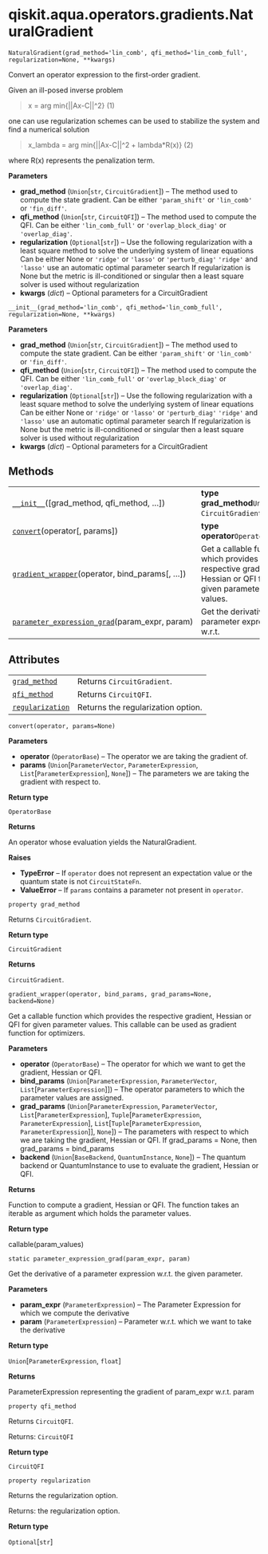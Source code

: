 # qiskit.aqua.operators.gradients.NaturalGradient

<span id="undefined" />

`NaturalGradient(grad_method='lin_comb', qfi_method='lin_comb_full', regularization=None, **kwargs)`

Convert an operator expression to the first-order gradient.

Given an ill-posed inverse problem

> x = arg min\{||Ax-C||^2} (1)

one can use regularization schemes can be used to stabilize the system and find a numerical solution

> x\_lambda = arg min\{||Ax-C||^2 + lambda\*R(x)} (2)

where R(x) represents the penalization term.

**Parameters**

*   **grad\_method** (`Union`\[`str`, `CircuitGradient`]) – The method used to compute the state gradient. Can be either `'param_shift'` or `'lin_comb'` or `'fin_diff'`.
*   **qfi\_method** (`Union`\[`str`, `CircuitQFI`]) – The method used to compute the QFI. Can be either `'lin_comb_full'` or `'overlap_block_diag'` or `'overlap_diag'`.
*   **regularization** (`Optional`\[`str`]) – Use the following regularization with a least square method to solve the underlying system of linear equations Can be either None or `'ridge'` or `'lasso'` or `'perturb_diag'` `'ridge'` and `'lasso'` use an automatic optimal parameter search If regularization is None but the metric is ill-conditioned or singular then a least square solver is used without regularization
*   **kwargs** (*dict*) – Optional parameters for a CircuitGradient

<span id="undefined" />

`__init__(grad_method='lin_comb', qfi_method='lin_comb_full', regularization=None, **kwargs)`

**Parameters**

*   **grad\_method** (`Union`\[`str`, `CircuitGradient`]) – The method used to compute the state gradient. Can be either `'param_shift'` or `'lin_comb'` or `'fin_diff'`.
*   **qfi\_method** (`Union`\[`str`, `CircuitQFI`]) – The method used to compute the QFI. Can be either `'lin_comb_full'` or `'overlap_block_diag'` or `'overlap_diag'`.
*   **regularization** (`Optional`\[`str`]) – Use the following regularization with a least square method to solve the underlying system of linear equations Can be either None or `'ridge'` or `'lasso'` or `'perturb_diag'` `'ridge'` and `'lasso'` use an automatic optimal parameter search If regularization is None but the metric is ill-conditioned or singular then a least square solver is used without regularization
*   **kwargs** (*dict*) – Optional parameters for a CircuitGradient

## Methods

|                                                                                                                                                                                                           |                                                                                                            |
| --------------------------------------------------------------------------------------------------------------------------------------------------------------------------------------------------------- | ---------------------------------------------------------------------------------------------------------- |
| [`__init__`](#qiskit.aqua.operators.gradients.NaturalGradient.__init__ "qiskit.aqua.operators.gradients.NaturalGradient.__init__")(\[grad\_method, qfi\_method, …])                                       | **type grad\_method**`Union`\[`str`, `CircuitGradient`]                                                    |
| [`convert`](#qiskit.aqua.operators.gradients.NaturalGradient.convert "qiskit.aqua.operators.gradients.NaturalGradient.convert")(operator\[, params])                                                      | **type operator**`OperatorBase`                                                                            |
| [`gradient_wrapper`](#qiskit.aqua.operators.gradients.NaturalGradient.gradient_wrapper "qiskit.aqua.operators.gradients.NaturalGradient.gradient_wrapper")(operator, bind\_params\[, …])                  | Get a callable function which provides the respective gradient, Hessian or QFI for given parameter values. |
| [`parameter_expression_grad`](#qiskit.aqua.operators.gradients.NaturalGradient.parameter_expression_grad "qiskit.aqua.operators.gradients.NaturalGradient.parameter_expression_grad")(param\_expr, param) | Get the derivative of a parameter expression w\.r.t.                                                       |

## Attributes

|                                                                                                                                                      |                                    |
| ---------------------------------------------------------------------------------------------------------------------------------------------------- | ---------------------------------- |
| [`grad_method`](#qiskit.aqua.operators.gradients.NaturalGradient.grad_method "qiskit.aqua.operators.gradients.NaturalGradient.grad_method")          | Returns `CircuitGradient`.         |
| [`qfi_method`](#qiskit.aqua.operators.gradients.NaturalGradient.qfi_method "qiskit.aqua.operators.gradients.NaturalGradient.qfi_method")             | Returns `CircuitQFI`.              |
| [`regularization`](#qiskit.aqua.operators.gradients.NaturalGradient.regularization "qiskit.aqua.operators.gradients.NaturalGradient.regularization") | Returns the regularization option. |

<span id="undefined" />

`convert(operator, params=None)`

**Parameters**

*   **operator** (`OperatorBase`) – The operator we are taking the gradient of.
*   **params** (`Union`\[`ParameterVector`, `ParameterExpression`, `List`\[`ParameterExpression`], `None`]) – The parameters we are taking the gradient with respect to.

**Return type**

`OperatorBase`

**Returns**

An operator whose evaluation yields the NaturalGradient.

**Raises**

*   **TypeError** – If `operator` does not represent an expectation value or the quantum state is not `CircuitStateFn`.
*   **ValueError** – If `params` contains a parameter not present in `operator`.

<span id="undefined" />

`property grad_method`

Returns `CircuitGradient`.

**Return type**

`CircuitGradient`

**Returns**

`CircuitGradient`.

<span id="undefined" />

`gradient_wrapper(operator, bind_params, grad_params=None, backend=None)`

Get a callable function which provides the respective gradient, Hessian or QFI for given parameter values. This callable can be used as gradient function for optimizers.

**Parameters**

*   **operator** (`OperatorBase`) – The operator for which we want to get the gradient, Hessian or QFI.
*   **bind\_params** (`Union`\[`ParameterExpression`, `ParameterVector`, `List`\[`ParameterExpression`]]) – The operator parameters to which the parameter values are assigned.
*   **grad\_params** (`Union`\[`ParameterExpression`, `ParameterVector`, `List`\[`ParameterExpression`], `Tuple`\[`ParameterExpression`, `ParameterExpression`], `List`\[`Tuple`\[`ParameterExpression`, `ParameterExpression`]], `None`]) – The parameters with respect to which we are taking the gradient, Hessian or QFI. If grad\_params = None, then grad\_params = bind\_params
*   **backend** (`Union`\[`BaseBackend`, `QuantumInstance`, `None`]) – The quantum backend or QuantumInstance to use to evaluate the gradient, Hessian or QFI.

**Returns**

Function to compute a gradient, Hessian or QFI. The function takes an iterable as argument which holds the parameter values.

**Return type**

callable(param\_values)

<span id="undefined" />

`static parameter_expression_grad(param_expr, param)`

Get the derivative of a parameter expression w\.r.t. the given parameter.

**Parameters**

*   **param\_expr** (`ParameterExpression`) – The Parameter Expression for which we compute the derivative
*   **param** (`ParameterExpression`) – Parameter w\.r.t. which we want to take the derivative

**Return type**

`Union`\[`ParameterExpression`, `float`]

**Returns**

ParameterExpression representing the gradient of param\_expr w\.r.t. param

<span id="undefined" />

`property qfi_method`

Returns `CircuitQFI`.

Returns: `CircuitQFI`

**Return type**

`CircuitQFI`

<span id="undefined" />

`property regularization`

Returns the regularization option.

Returns: the regularization option.

**Return type**

`Optional`\[`str`]
